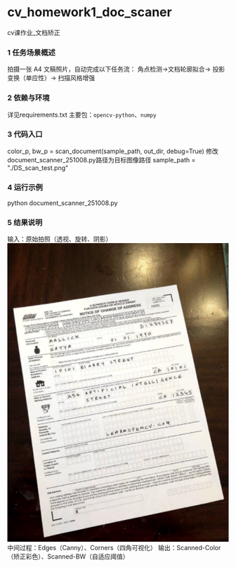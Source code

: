# cv_homework1_doc_scaner
cv课作业_文档矫正
### 1  任务场景概述
拍摄一张 A4 文稿照片，自动完成以下任务流：
角点检测→文档轮廓拟合→ 投影变换（单应性）→ 扫描风格增强
### 2   依赖与环境
详见requirements.txt
主要包：`opencv-python`、`numpy`
### 3   代码入口
color_p, bw_p = scan_document(sample_path, out_dir, debug=True)
修改document_scanner_251008.py路径为目标图像路径
sample_path = "./DS_scan_test.png"
### 4  运行示例
python document_scanner_251008.py
### 5   结果说明
输入：原始拍照（透视、旋转、阴影）
![image](https://github.com/fangzechu/cv_homework1_doc_scaner/blob/main/DS_scan_test.png)
中间过程：Edges（Canny）、Corners（四角可视化）
输出：Scanned-Color（矫正彩色）、Scanned-BW（自适应阈值）

